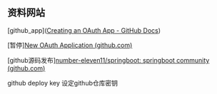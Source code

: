 ## 资料网站

[github_app]([Creating an OAuth App - GitHub Docs](https://docs.github.com/en/developers/apps/building-oauth-apps/creating-an-oauth-app))

[暂停][New OAuth Application (github.com)](https://github.com/settings/applications/new)

[github源码发布][number-eleven11/springboot: springboot community (github.com)](https://github.com/number-eleven11/springboot/)

github deploy key 设定github仓库密钥
